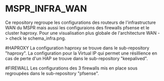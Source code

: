 # MSPR_INFRA_WAN

Ce repository regroupe les configurations des routeurs de l'infrastructure WAN du MSPR mais aussi les configuraions des firewalls pfsense et le cluster haproxy.
Pour une visualisation plus globale de l'architecture WAN -> check le schema_infra.png.

#HAPROXY
La configuration haproxy se trouve dans le sub-repository "haproxy".
La configuration pour la Virtual IP qui permet une résillience en cas de perte d'un HAP se trouve dans le sub-repository "keepalived".

#FIREWALL
Les configurations des 3 firewalls mis en place sous regroupées dans le sub-repository "pfsense".